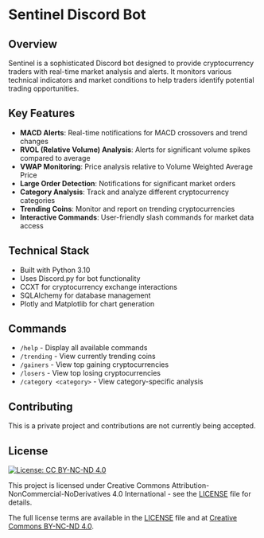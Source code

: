# Sentinel Discord Bot

## Overview
Sentinel is a sophisticated Discord bot designed to provide cryptocurrency traders with real-time market analysis and alerts. It monitors various technical indicators and market conditions to help traders identify potential trading opportunities.

## Key Features
- **MACD Alerts**: Real-time notifications for MACD crossovers and trend changes
- **RVOL (Relative Volume) Analysis**: Alerts for significant volume spikes compared to average
- **VWAP Monitoring**: Price analysis relative to Volume Weighted Average Price
- **Large Order Detection**: Notifications for significant market orders
- **Category Analysis**: Track and analyze different cryptocurrency categories
- **Trending Coins**: Monitor and report on trending cryptocurrencies
- **Interactive Commands**: User-friendly slash commands for market data access

## Technical Stack
- Built with Python 3.10
- Uses Discord.py for bot functionality
- CCXT for cryptocurrency exchange interactions
- SQLAlchemy for database management
- Plotly and Matplotlib for chart generation

## Commands
- `/help` - Display all available commands
- `/trending` - View currently trending coins
- `/gainers` - View top gaining cryptocurrencies
- `/losers` - View top losing cryptocurrencies
- `/category <category>` - View category-specific analysis

## Contributing
This is a private project and contributions are not currently being accepted.

## License
[![License: CC BY-NC-ND 4.0](https://img.shields.io/badge/License-CC_BY--NC--ND_4.0-lightgrey.svg)](https://creativecommons.org/licenses/by-nc-nd/4.0/)

This project is licensed under Creative Commons Attribution-NonCommercial-NoDerivatives 4.0 International - see the [LICENSE](LICENSE) file for details.

The full license terms are available in the [LICENSE](LICENSE) file and at [Creative Commons BY-NC-ND 4.0](https://creativecommons.org/licenses/by-nc-nd/4.0/).
